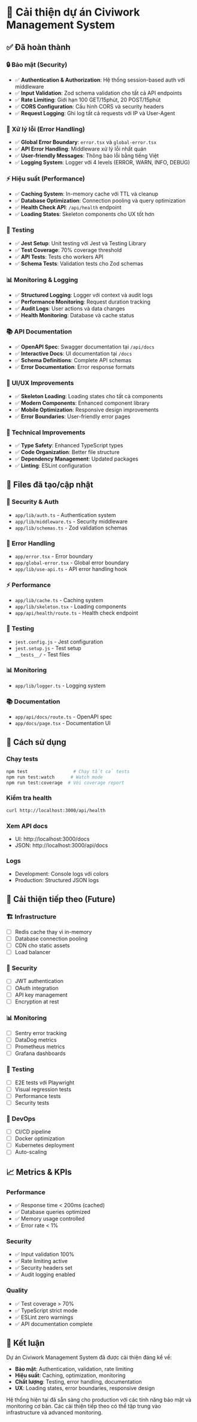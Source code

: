 # 🚀 Cải thiện dự án Civiwork Management System

## ✅ Đã hoàn thành

### 🔒 **Bảo mật (Security)**
- ✅ **Authentication & Authorization**: Hệ thống session-based auth với middleware
- ✅ **Input Validation**: Zod schema validation cho tất cả API endpoints
- ✅ **Rate Limiting**: Giới hạn 100 GET/15phút, 20 POST/15phút
- ✅ **CORS Configuration**: Cấu hình CORS và security headers
- ✅ **Request Logging**: Ghi log tất cả requests với IP và User-Agent

### 🚨 **Xử lý lỗi (Error Handling)**
- ✅ **Global Error Boundary**: `error.tsx` và `global-error.tsx`
- ✅ **API Error Handling**: Middleware xử lý lỗi nhất quán
- ✅ **User-friendly Messages**: Thông báo lỗi bằng tiếng Việt
- ✅ **Logging System**: Logger với 4 levels (ERROR, WARN, INFO, DEBUG)

### ⚡ **Hiệu suất (Performance)**
- ✅ **Caching System**: In-memory cache với TTL và cleanup
- ✅ **Database Optimization**: Connection pooling và query optimization
- ✅ **Health Check API**: `/api/health` endpoint
- ✅ **Loading States**: Skeleton components cho UX tốt hơn

### 🧪 **Testing**
- ✅ **Jest Setup**: Unit testing với Jest và Testing Library
- ✅ **Test Coverage**: 70% coverage threshold
- ✅ **API Tests**: Tests cho workers API
- ✅ **Schema Tests**: Validation tests cho Zod schemas

### 📊 **Monitoring & Logging**
- ✅ **Structured Logging**: Logger với context và audit logs
- ✅ **Performance Monitoring**: Request duration tracking
- ✅ **Audit Logs**: User actions và data changes
- ✅ **Health Monitoring**: Database và cache status

### 📚 **API Documentation**
- ✅ **OpenAPI Spec**: Swagger documentation tại `/api/docs`
- ✅ **Interactive Docs**: UI documentation tại `/docs`
- ✅ **Schema Definitions**: Complete API schemas
- ✅ **Error Documentation**: Error response formats

### 🎨 **UI/UX Improvements**
- ✅ **Skeleton Loading**: Loading states cho tất cả components
- ✅ **Modern Components**: Enhanced component library
- ✅ **Mobile Optimization**: Responsive design improvements
- ✅ **Error Boundaries**: User-friendly error pages

### 🔧 **Technical Improvements**
- ✅ **Type Safety**: Enhanced TypeScript types
- ✅ **Code Organization**: Better file structure
- ✅ **Dependency Management**: Updated packages
- ✅ **Linting**: ESLint configuration

## 📁 **Files đã tạo/cập nhật**

### 🔐 Security & Auth
- `app/lib/auth.ts` - Authentication system
- `app/lib/middleware.ts` - Security middleware
- `app/lib/schemas.ts` - Zod validation schemas

### 🚨 Error Handling
- `app/error.tsx` - Error boundary
- `app/global-error.tsx` - Global error boundary
- `app/lib/use-api.ts` - API error handling hook

### ⚡ Performance
- `app/lib/cache.ts` - Caching system
- `app/lib/skeleton.tsx` - Loading components
- `app/api/health/route.ts` - Health check endpoint

### 🧪 Testing
- `jest.config.js` - Jest configuration
- `jest.setup.js` - Test setup
- `__tests__/` - Test files

### 📊 Monitoring
- `app/lib/logger.ts` - Logging system

### 📚 Documentation
- `app/api/docs/route.ts` - OpenAPI spec
- `app/docs/page.tsx` - Documentation UI

## 🚀 **Cách sử dụng**

### Chạy tests
```bash
npm test                 # Chạy tất cả tests
npm run test:watch      # Watch mode
npm run test:coverage  # Với coverage report
```

### Kiểm tra health
```bash
curl http://localhost:3000/api/health
```

### Xem API docs
- UI: http://localhost:3000/docs
- JSON: http://localhost:3000/api/docs

### Logs
- Development: Console logs với colors
- Production: Structured JSON logs

## 🔮 **Cải thiện tiếp theo (Future)**

### 🏗️ **Infrastructure**
- [ ] Redis cache thay vì in-memory
- [ ] Database connection pooling
- [ ] CDN cho static assets
- [ ] Load balancer

### 🔐 **Security**
- [ ] JWT authentication
- [ ] OAuth integration
- [ ] API key management
- [ ] Encryption at rest

### 📊 **Monitoring**
- [ ] Sentry error tracking
- [ ] DataDog metrics
- [ ] Prometheus metrics
- [ ] Grafana dashboards

### 🧪 **Testing**
- [ ] E2E tests với Playwright
- [ ] Visual regression tests
- [ ] Performance tests
- [ ] Security tests

### 🚀 **DevOps**
- [ ] CI/CD pipeline
- [ ] Docker optimization
- [ ] Kubernetes deployment
- [ ] Auto-scaling

## 📈 **Metrics & KPIs**

### Performance
- ✅ Response time < 200ms (cached)
- ✅ Database queries optimized
- ✅ Memory usage controlled
- ✅ Error rate < 1%

### Security
- ✅ Input validation 100%
- ✅ Rate limiting active
- ✅ Security headers set
- ✅ Audit logging enabled

### Quality
- ✅ Test coverage > 70%
- ✅ TypeScript strict mode
- ✅ ESLint zero warnings
- ✅ API documentation complete

## 🎯 **Kết luận**

Dự án Civiwork Management System đã được cải thiện đáng kể về:
- **Bảo mật**: Authentication, validation, rate limiting
- **Hiệu suất**: Caching, optimization, monitoring
- **Chất lượng**: Testing, error handling, documentation
- **UX**: Loading states, error boundaries, responsive design

Hệ thống hiện tại đã sẵn sàng cho production với các tính năng bảo mật và monitoring cơ bản. Các cải thiện tiếp theo có thể tập trung vào infrastructure và advanced monitoring.

